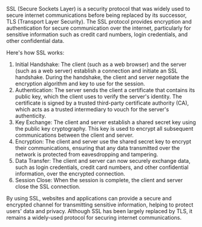 SSL (Secure Sockets Layer) is a security protocol that was widely used to secure internet communications before being replaced by its successor, TLS (Transport Layer Security). The SSL protocol provides encryption and authentication for secure communication over the internet, particularly for sensitive information such as credit card numbers, login credentials, and other confidential data.

Here's how SSL works:

1. Initial Handshake: The client (such as a web browser) and the server (such as a web server) establish a connection and initiate an SSL handshake. During the handshake, the client and server negotiate the encryption algorithm and key to use for the session.
2. Authentication: The server sends the client a certificate that contains its public key, which the client uses to verify the server's identity. The certificate is signed by a trusted third-party certificate authority (CA), which acts as a trusted intermediary to vouch for the server's authenticity.
3. Key Exchange: The client and server establish a shared secret key using the public key cryptography. This key is used to encrypt all subsequent communications between the client and server.
4. Encryption: The client and server use the shared secret key to encrypt their communications, ensuring that any data transmitted over the network is protected from eavesdropping and tampering.
5. Data Transfer: The client and server can now securely exchange data, such as login credentials, credit card numbers, and other confidential information, over the encrypted connection.
6. Session Close: When the session is complete, the client and server close the SSL connection.

By using SSL, websites and applications can provide a secure and encrypted channel for transmitting sensitive information, helping to protect users' data and privacy. Although SSL has been largely replaced by TLS, it remains a widely-used protocol for securing internet communications.
